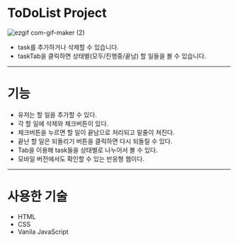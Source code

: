 # ToDoList Project
![ezgif com-gif-maker (2)](https://user-images.githubusercontent.com/98025141/181876820-d2ef55c1-bece-47f4-851b-908c7ec74ad2.gif)
- task를 추가하거나 삭제할 수 있습니다.
- taskTab을 클릭하면 상태별(모두/진행중/끝남) 할 일들을 볼 수 있습니다.
***
# 기능
- 유저는 할 일을 추가할 수 있다.
- 각 할 일에 삭제와 체크버튼이 있다.
- 체크버튼을 누르면 할 일이 끝남으로 처리되고 밑줄이 쳐진다.
- 끝난 할 일은 되돌리기 버튼을 클릭하면 다시 되돌릴 수 있다.
- Tab을 이용해 task들을 상태별로 나누어서 볼 수 있다.
- 모바일 버전에서도 확인할 수 있는 반응형 웹이다.

***
# 사용한 기술
- HTML
- CSS
- Vanila JavaScript
